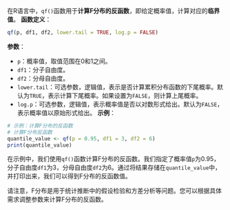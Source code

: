 在R语言中，`qf()`函数用于**计算F分布的反函数**，即给定概率值，计算对应的**临界值**。
**函数定义**：
```R
qf(p, df1, df2, lower.tail = TRUE, log.p = FALSE)
```
**参数**：
- `p`：概率值，取值范围在0和1之间。
- `df1`：分子自由度。
- `df2`：分母自由度。
- `lower.tail`：可选参数，逻辑值，表示是否计算累积分布函数的下尾概率。默认为`TRUE`，表示计算下尾概率。如果设置为`FALSE`，则计算上尾概率。
- `log.p`：可选参数，逻辑值，表示概率值是否以对数形式给出。默认为`FALSE`，表示概率值以原始形式给出。
**示例**：
```R
# 示例：计算F分布的反函数
# 计算F分布反函数
quantile_value <- qf(p = 0.95, df1 = 3, df2 = 6)
print(quantile_value)
```

在示例中，我们使用`qf()`函数计算F分布的反函数。我们指定了概率值`p`为0.95，分子自由度`df1`为3，分母自由度`df2`为6。通过将结果存储在`quantile_value`中，并打印出来，我们可以得到F分布的反函数值。

请注意，F分布是用于统计推断中的假设检验和方差分析等问题。您可以根据具体需求调整参数来计算F分布的反函数。
